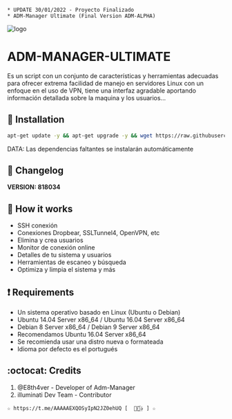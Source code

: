 ﻿```
* UPDATE 30/01/2022 - Proyecto Finalizado
* ADM-Manager Ultimate (Final Version ADM-ALPHA)
```
![logo](https://github.com/AAAAAEXQOSyIpN2JZ0ehUQ/ADM-MANAGER-ALPHA/blob/main/Imagenes/ADM_MANAGER_ULTIMATE.png)

# ADM-MANAGER-ULTIMATE
Es un script con un conjunto de características y herramientas adecuadas para 
ofrecer extrema facilidad de manejo en servidores Linux con un enfoque en el uso de 
VPN, tiene una interfaz agradable aportando información detallada sobre la maquina 
y los usuarios...

## :book: Installation
```bash
apt-get update -y && apt-get upgrade -y && wget https://raw.githubusercontent.com/AAAAAEXQOSyIpN2JZ0ehUQ/ADM-MANAGER-ALPHA/main/instala.sh && chmod 777 instala.sh* && ./instala.sh*
```

DATA: Las dependencias faltantes se instalarán automáticamente

## :scroll: Changelog
**VERSION: 818034**

## :book: How it works
* SSH conexión
* Conexiones Dropbear, SSLTunnel4, OpenVPN, etc
* Elimina y crea usuarios
* Monitor de conexión online
* Detalles de tu sistema y usuarios
* Herramientas de escaneo y búsqueda
* Optimiza y limpia el sistema y más

## :heavy_exclamation_mark: Requirements
* Un sistema operativo basado en Linux (Ubuntu o Debian)
* Ubuntu 14.04 Server x86_64 / Ubuntu 16.04 Server x86_64
* Debian 8 Server x86_64 / Debian 9 Server x86_64
* Recomendamos Ubuntu 16.04 Server x86_64
* Se recomienda usar una distro nueva o formateada
* Idioma por defecto es el portugués

## :octocat: Credits
1. @E8th4ver - Developer of Adm-Manager
2. illuminati Dev Team - Contributor 
```
☆ https://t.me/AAAAAEXQOSyIpN2JZ0ehUQ [  ⃘⃤꙰✰ ] ☆
```

